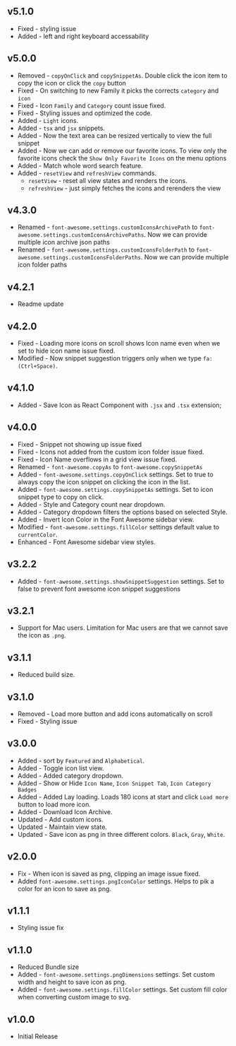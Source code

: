 ## v5.1.0

- Fixed - styling issue
- Added - left and right keyboard accessability

## v5.0.0

- Removed - `copyOnClick` and `copySnippetAs`. Double click the icon item to copy the icon or click the `copy` button
- Fixed - On switching to new Family it picks the corrects `category` and `icon`
- Fixed - Icon `Family` and `Category` count issue fixed.
- Fixed - Styling issues and optimized the code.
- Added - `Light` icons.
- Added - `tsx` and `jsx` snippets.
- Added - Now the text area can be resized vertically to view the full snippet
- Added - Now we can add or remove our favorite icons. To view only the favorite icons check the `Show Only Favorite Icons` on the menu options
- Added - Match whole word search feature.
- Added - `resetView` and `refreshView` commands.
  - `resetView` - reset all view states and renders the icons.
  - `refreshView` - just simply fetches the icons and rerenders the view

## v4.3.0

- Renamed - `font-awesome.settings.customIconsArchivePath` to `font-awesome.settings.customIconsArchivePaths`. Now we can provide multiple icon archive json paths
- Renamed - `font-awesome.settings.customIconsFolderPath` to `font-awesome.settings.customIconsFolderPaths`. Now we can provide multiple icon folder paths

## v4.2.1

- Readme update

## v4.2.0

- Fixed - Loading more icons on scroll shows Icon name even when we set to hide icon name issue fixed.
- Modified - Now snippet suggestion triggers only when we type `fa:(Ctrl+Space)`.

## v4.1.0

- Added - Save Icon as React Component with `.jsx` and `.tsx` extension;

## v4.0.0

- Fixed - Snippet not showing up issue fixed
- Fixed - Icons not added from the custom icon folder issue fixed.
- Fixed - Icon Name overflows in a grid view issue fixed.
- Renamed - `font-awesome.copyAs` to `font-awesome.copySnippetAs`
- Added - `font-awesome.settings.copyOnClick` settings. Set to true to always copy the icon snippet on clicking the icon in the list.
- Added - `font-awesome.settings.copySnippetAs` settings. Set to icon snippet type to copy on click.
- Added - Style and Category count near dropdown.
- Added - Category dropdown filters the options based on selected Style.
- Added - Invert Icon Color in the Font Awesome sidebar view.
- Modified - `font-awesome.settings.fillColor` settings default value to `currentColor`.
- Enhanced - Font Awesome sidebar view styles.

## v3.2.2

- Added - `font-awesome.settings.showSnippetSuggestion` settings. Set to false to prevent font awesome icon snippet suggestions

## v3.2.1

- Support for Mac users. Limitation for Mac users are that we cannot save the icon as `.png`.

## v3.1.1

- Reduced build size.

## v3.1.0

- Removed - Load more button and add icons automatically on scroll
- Fixed - Styling issue

## v3.0.0

- Added - sort by `Featured` and `Alphabetical`.
- Added - Toggle icon list view.
- Added - Added category dropdown.
- Added - Show or Hide `Icon Name`, `Icon Snippet Tab`, `Icon Category Badges`
- Added - Added Lay loading. Loads 180 icons at start and click `Load more` button to load more icon.
- Added - Download Icon Archive.
- Updated - Add custom icons.
- Updated - Maintain view state.
- Updated - Save icon as png in three different colors. `Black`, `Gray`, `White`.

## v2.0.0

- Fix - When icon is saved as png, clipping an image issue fixed.
- Added `font-awesome.settings.pngIconColor` settings. Helps to pik a color for an icon to save as png.

## v1.1.1

- Styling issue fix

## v1.1.0

- Reduced Bundle size
- Added - `font-awesome.settings.pngDimensions` settings. Set custom width and height to save icon as png.
- Added - `font-awesome.settings.fillColor` settings. Set custom fill color when converting custom image to svg.

## v1.0.0

- Initial Release
